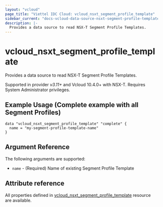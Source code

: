 ```yaml
---
layout: "vcloud"
page_title: "Viettel IDC Cloud: vcloud_nsxt_segment_profile_template"
sidebar_current: "docs-vcloud-data-source-nsxt-segment-profile-template"
description: |-
  Provides a data source to read NSX-T Segment Profile Templates.
---
```


# vcloud\_nsxt\_segment\_profile\_template

Provides a data source to read NSX-T Segment Profile Templates.

Supported in provider *v3.11+* and Vcloud 10.4.0+ with NSX-T. Requires System Administrator privileges.

## Example Usage (Complete example with all Segment Profiles)

```hcl
data "vcloud_nsxt_segment_profile_template" "complete" {
  name = "my-segment-profile-template-name"
}
```

## Argument Reference

The following arguments are supported:

* `name` - (Required) Name of existing Segment Profile Template

## Attribute reference

All properties defined in [vcloud_nsxt_segment_profile_template](/providers/vmware/vcloud/latest/docs/resources/nsxt_segment_profile_template)
resource are available.
